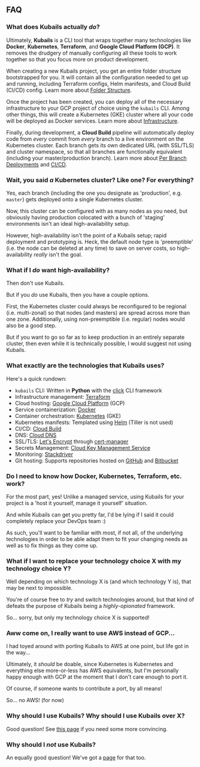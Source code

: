 ## FAQ

### What does Kubails actually _do_?

Ultimately, **Kubails** is a CLI tool that wraps together many technologies like **Docker**, **Kubernetes**, **Terraform**, and **Google Cloud Platform (GCP)**. It removes the drudgery of manually configuring all these tools to work together so that you focus more on product development.

When creating a new Kubails project, you get an entire folder structure bootstrapped for you. It will contain all the configuration needed to get up and running, including Terraform configs, Helm manifests, and Cloud Build (CI/CD) config. Learn more about [Folder Structure](#TODO).

Once the project has been created, you can deploy all of the necessary infrastructure to your GCP project of choice using the `kubails` CLI. Among other things, this will create a Kubernetes (GKE) cluster where all your code will be deployed as Docker services. Learn more about [Infrastructure](#TODO).

Finally, during development, a **Cloud Build** pipeline will automatically deploy code from _every_ commit from _every_ branch to a live environment on the Kubernetes cluster. Each branch gets its own dedicated URL (with SSL/TLS) and cluster namespace, so that all branches are functionally equivalent (including your master/production branch). Learn more about [Per Branch Deployments](#TODO) and [CI/CD](#TODO).

### Wait, you said _a_ Kubernetes cluster? Like one? For everything?

Yes, each branch (including the one you designate as 'production', e.g. `master`) gets deployed onto a single Kubernetes cluster.

Now, this cluster can be configured with as many nodes as you need, but obviously having production colocated with a bunch of 'staging' environments isn't an ideal high-availability setup. 

However, high-availability isn't the point of a Kubails setup; rapid deployment and prototyping is. Heck, the default node type is 'preemptible' (i.e. the node can be deleted at any time) to save on server costs, so high-availability _really_ isn't the goal.

### What if I _do_ want high-availability?

Then don't use Kubails.

But if you _do_ use Kubails, then you have a couple options.

First, the Kubernetes cluster could always be reconfigured to be regional (i.e. multi-zonal) so that nodes (and masters) are spread across more than one zone. Additionally, using non-preemptible (i.e. regular) nodes would also be a good step.

But if you want to go so far as to keep production in an entirely separate cluster, then even while it is technically possible, I would suggest not using Kubails.

### What exactly are the technologies that Kubails uses?

Here's a quick rundown:

- `kubails` CLI: Written in **Python** with the [click](https://click.palletsprojects.com/en/7.x/) CLI framework
- Infrastructure management: [Terraform](https://www.terraform.io/)
- Cloud hosting: [Google Cloud Platform](https://cloud.google.com/) (GCP)
- Service containerization: [Docker](https://www.docker.com/)
- Container orchestration: [Kubernetes](https://cloud.google.com/kubernetes-engine) (GKE)
- Kubernetes manifests: Templated using [Helm](https://helm.sh/) (Tiller is not used)
- CI/CD: [Cloud Build](https://cloud.google.com/cloud-build)
- DNS: [Cloud DNS](https://cloud.google.com/dns)
- SSL/TLS: [Let's Encrypt](https://letsencrypt.org/) through [cert-manager](https://github.com/jetstack/cert-manager)
- Secrets Management: [Cloud Key Management Service](https://cloud.google.com/kms)
- Monitoring: [Stackdriver](https://cloud.google.com/products/operations)
- Git hosting: Supports repositories hosted on [GitHub](https://github.com/) and [Bitbucket](https://bitbucket.org/)

### Do I need to know how Docker, Kubernetes, Terraform, etc. work?

For the most part, yes! Unlike a managed service, using Kubails for your project is a 'host it yourself, manage it yourself' situation.

And while Kubails can get you pretty far, I'd be lying if I said it could completely replace your DevOps team :)

As such, you'll want to be familiar with most, if not all, of the underlying technologies in order to be able adapt them to fit your changing needs as well as to fix things as they come up.

### What if I want to replace your technology choice X with my technology choice Y?

Well depending on which technology X is (and which technology Y is), that may be next to impossible.

You're of course free to _try_ and switch technologies around, but that kind of defeats the purpose of Kubails being a _highly-opionated_ framework. 

So... sorry, but only my technology choice X is supported!

### Aww come on, I really want to use AWS instead of GCP...

I had toyed around with porting Kubails to AWS at one point, but life got in the way... 

Ultimately, it _should_ be doable, since Kubernetes is Kubernetes and everything else more-or-less has AWS equivalents, but I'm personally happy enough with GCP at the moment that I don't care enough to port it.

Of course, if someone wants to contribute a port, by all means!

So... no AWS! (for now)

### Why should I use Kubails? Why should I use Kubails over X?

Good question! See [this page](#TODO) if you need some more convincing.

### Why should I _not_ use Kubails?

An equally good question! We've got a [page](#TODO) for that too.
